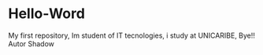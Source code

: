 # Hello-Word
My first repository, 
Im student of IT tecnologies,
i study at UNICARIBE,
Bye!!
Autor Shadow